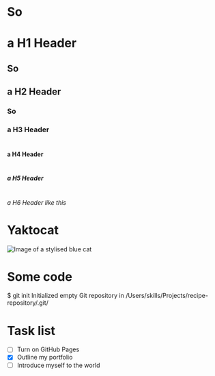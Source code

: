 # So <h1> a H1 Header
## So <h2> a H2 Header
### So <h3> a H3 Header
# <h4> a H4 Header
# <h5> a H5 Header
# <h6> a H6 Header like this

# Yaktocat
![Image of a stylised blue cat](https://octodex.github.com/images/yaktocat.png)

# Some code
$ git init
Initialized empty Git repository in /Users/skills/Projects/recipe-repository/.git/

# Task list
- [ ] Turn on GitHub Pages
- [x] Outline my portfolio
- [ ] Introduce myself to the world
